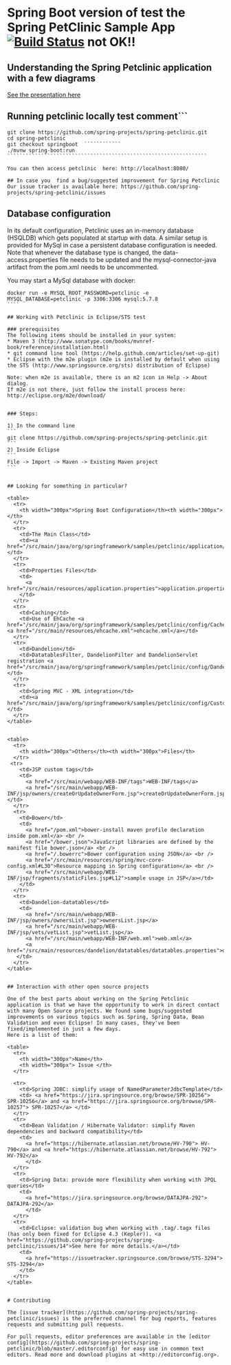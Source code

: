 # Spring Boot version of  test the Spring PetClinic Sample App [![Build Status](https://travis-ci.org/spring-projects/spring-petclinic.png?branch=master)](https://travis-ci.org/spring-projects/spring-petclinic/) not  OK!!

## Understanding the Spring Petclinic application with a few diagrams
<a href="https://speakerdeck.com/michaelisvy/spring-petclinic-sample-application">See  the presentation here</a>

##  Running petclinic  locally  test comment```
	git clone https://github.com/spring-projects/spring-petclinic.git
	cd spring-petclinic 
	git checkout springboot  ````````````
	./mvnw spring-boot:run `````````````````````````````````````````````````````````````````
```
You can then access petclinic  here: http://localhost:8080/

## In case you  find a bug/suggested improvement for Spring Petclinic
Our issue tracker is available here: https://github.com/spring-projects/spring-petclinic/issues

````````
## Database configuration

In its default configuration, Petclinic uses an in-memory database (HSQLDB) which
gets populated at startup with data. A similar setup is provided for MySql in case a persistent database configuration is needed.
Note that whenever the database type is changed, the data-access.properties file needs to be updated and the mysql-connector-java artifact from the pom.xml needs to be uncommented.

You may start a MySql database with docker:

``````
docker run -e MYSQL_ROOT_PASSWORD=petclinic -e MYSQL_DATABASE=petclinic -p 3306:3306 mysql:5.7.8
````

## Working with Petclinic in Eclipse/STS test

### prerequisites
The following items should be installed in your system:
* Maven 3 (http://www.sonatype.com/books/mvnref-book/reference/installation.html)
* git command line tool (https://help.github.com/articles/set-up-git)
* Eclipse with the m2e plugin (m2e is installed by default when using the STS (http://www.springsource.org/sts) distribution of Eclipse)

Note: when m2e is available, there is an m2 icon in Help -> About dialog.
If m2e is not there, just follow the install process here: http://eclipse.org/m2e/download/


### Steps:

1) In the command line
```
git clone https://github.com/spring-projects/spring-petclinic.git 
```
2) Inside Eclipse
```
File -> Import -> Maven -> Existing Maven project
```


## Looking for something in particular?

<table>
  <tr>
    <th width="300px">Spring Boot Configuration</th><th width="300px"></th>
  </tr>
  <tr>
    <td>The Main Class</td>
    <td><a href="/src/main/java/org/springframework/samples/petclinic/application/PetClinicApplication.java">PetClinicApplication.java</a></td>
  </tr>
  <tr>
    <td>Properties Files</td>
    <td>
      <a href="/src/main/resources/application.properties">application.properties</a>
    </td>
  </tr>
  <tr>
    <td>Caching</td>
    <td>Use of EhCache <a href="/src/main/java/org/springframework/samples/petclinic/config/CacheConfig.java">CacheConfig.java</a> <a href="/src/main/resources/ehcache.xml">ehcache.xml</a></td>
  </tr>
  <tr>
    <td>Dandelion</td>
    <td>DatatablesFilter, DandelionFilter and DandelionServlet registration <a href="/src/main/java/org/springframework/samples/petclinic/config/DandelionConfig.java">DandelionConfig.java</a></td>
  </tr>
  <tr>
    <td>Spring MVC - XML integration</td>
    <td><a href="/src/main/java/org/springframework/samples/petclinic/config/CustomViewsConfiguration.java">CustomViewsConfiguration.java</a></td>
  </tr>
</table>


<table>
  <tr>
    <th width="300px">Others</th><th width="300px">Files</th>
  </tr>
 <tr>
    <td>JSP custom tags</td>
    <td>
      <a href="/src/main/webapp/WEB-INF/tags">WEB-INF/tags</a>
      <a href="/src/main/webapp/WEB-INF/jsp/owners/createOrUpdateOwnerForm.jsp">createOrUpdateOwnerForm.jsp</a></td>
  </tr>
  <tr>
    <td>Bower</td>
    <td>
      <a href="/pom.xml">bower-install maven profile declaration inside pom.xml</a> <br />
      <a href="/bower.json">JavaScript libraries are defined by the manifest file bower.json</a> <br />
      <a href="/.bowerrc">Bower configuration using JSON</a> <br />
      <a href="/src/main/resources/spring/mvc-core-config.xml#L30">Resource mapping in Spring configuration</a> <br />
      <a href="/src/main/webapp/WEB-INF/jsp/fragments/staticFiles.jsp#L12">sample usage in JSP</a></td>
    </td>
  </tr>
  <tr>
    <td>Dandelion-datatables</td>
    <td>
      <a href="/src/main/webapp/WEB-INF/jsp/owners/ownersList.jsp">ownersList.jsp</a>
      <a href="/src/main/webapp/WEB-INF/jsp/vets/vetList.jsp">vetList.jsp</a>
      <a href="/src/main/webapp/WEB-INF/web.xml">web.xml</a>
      <a href="/src/main/resources/dandelion/datatables/datatables.properties">datatables.properties</a>
   </td>
  </tr>
</table>


## Interaction with other open source projects

One of the best parts about working on the Spring Petclinic application is that we have the opportunity to work in direct contact with many Open Source projects. We found some bugs/suggested improvements on various topics such as Spring, Spring Data, Bean Validation and even Eclipse! In many cases, they've been fixed/implemented in just a few days.
Here is a list of them:

<table>
  <tr>
    <th width="300px">Name</th>
    <th width="300px"> Issue </th>
  </tr>

  <tr>
    <td>Spring JDBC: simplify usage of NamedParameterJdbcTemplate</td>
    <td> <a href="https://jira.springsource.org/browse/SPR-10256"> SPR-10256</a> and <a href="https://jira.springsource.org/browse/SPR-10257"> SPR-10257</a> </td>
  </tr>
  <tr>
    <td>Bean Validation / Hibernate Validator: simplify Maven dependencies and backward compatibility</td>
    <td>
      <a href="https://hibernate.atlassian.net/browse/HV-790"> HV-790</a> and <a href="https://hibernate.atlassian.net/browse/HV-792"> HV-792</a>
      </td>
  </tr>
  <tr>
    <td>Spring Data: provide more flexibility when working with JPQL queries</td>
    <td>
      <a href="https://jira.springsource.org/browse/DATAJPA-292"> DATAJPA-292</a>
      </td>
  </tr>  
  <tr>
    <td>Eclipse: validation bug when working with .tag/.tagx files (has only been fixed for Eclipse 4.3 (Kepler)). <a href="https://github.com/spring-projects/spring-petclinic/issues/14">See here for more details.</a></td>
    <td>
      <a href="https://issuetracker.springsource.com/browse/STS-3294"> STS-3294</a>
    </td>
  </tr>    
</table>


# Contributing

The [issue tracker](https://github.com/spring-projects/spring-petclinic/issues) is the preferred channel for bug reports, features requests and submitting pull requests.

For pull requests, editor preferences are available in the [editor config](https://github.com/spring-projects/spring-petclinic/blob/master/.editorconfig) for easy use in common text editors. Read more and download plugins at <http://editorconfig.org>.
